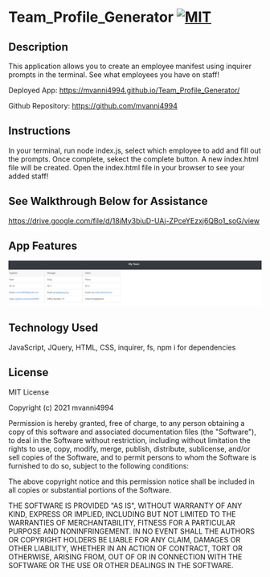 # Team_Profile_Generator [![MIT](https://img.shields.io/badge/License-MIT-yellow.svg)](https://opensource.org/licenses/MIT)

## Description
This application allows you to create an employee manifest using inquirer prompts in the terminal. See what employees you have on staff!

Deployed App: https://mvanni4994.github.io/Team_Profile_Generator/

Github Repository: https://github.com/mvanni4994

## Instructions
In your terminal, run node index.js, select which employee to add and fill out the prompts. Once complete, sekect the complete button. A new index.html file will be created. Open the index.html file in your browser to see your added staff!

## See Walkthrough Below for Assistance
https://drive.google.com/file/d/18jMy3biuD-UAj-ZPceYEzxj6QBo1_soG/view

## App Features

![Screenshot_Deployed_Website](https://github.com/mvanni4994/Team_Profile_Generator/blob/main/Capture.JPG?raw=true)

## Technology Used
JavaScript, JQuery, HTML, CSS, inquirer, fs, npm i for dependencies

## License

MIT License

Copyright (c) 2021 mvanni4994

Permission is hereby granted, free of charge, to any person obtaining a copy of this software and associated documentation files (the "Software"), to deal in the Software without restriction, including without limitation the rights to use, copy, modify, merge, publish, distribute, sublicense, and/or sell copies of the Software, and to permit persons to whom the Software is furnished to do so, subject to the following conditions:

The above copyright notice and this permission notice shall be included in all copies or substantial portions of the Software.

THE SOFTWARE IS PROVIDED "AS IS", WITHOUT WARRANTY OF ANY KIND, EXPRESS OR IMPLIED, INCLUDING BUT NOT LIMITED TO THE WARRANTIES OF MERCHANTABILITY, FITNESS FOR A PARTICULAR PURPOSE AND NONINFRINGEMENT. IN NO EVENT SHALL THE AUTHORS OR COPYRIGHT HOLDERS BE LIABLE FOR ANY CLAIM, DAMAGES OR OTHER LIABILITY, WHETHER IN AN ACTION OF CONTRACT, TORT OR OTHERWISE, ARISING FROM, OUT OF OR IN CONNECTION WITH THE SOFTWARE OR THE USE OR OTHER DEALINGS IN THE SOFTWARE.
